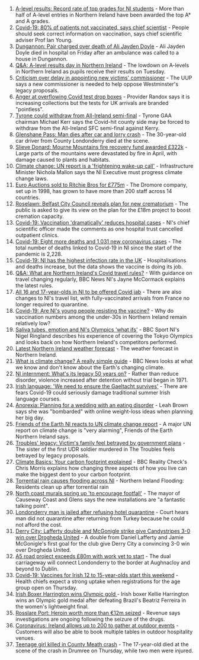 1. [A-level results: Record rate of top grades for NI students](https://www.bbc.co.uk/news/uk-northern-ireland-58152067) - More than half of A-level entries in Northern Ireland have been awarded the top A* and A grades.
2. [Covid-19: 80% of patients not vaccinated, says chief scientist](https://www.bbc.co.uk/news/uk-northern-ireland-58157207) - People should seek correct information on vaccination, says chief scientific adviser Prof Ian Young.
3. [Dungannon: Pair charged over death of Ali Jayden Doyle](https://www.bbc.co.uk/news/uk-northern-ireland-58154764) - Ali Jayden Doyle died in hospital on Friday after an ambulance was called to a house in Dungannon.
4. [Q&A: A-level results day in Northern Ireland](https://www.bbc.co.uk/news/uk-northern-ireland-58146068) - The lowdown on A-levels in Northern Ireland as pupils receive their results on Tuesday.
5. [Criticism over delay in appointing new victims' commissioner](https://www.bbc.co.uk/news/uk-northern-ireland-58151225) - The UUP says a new commissioner is needed to help oppose Westminster's legacy proposals.
6. [Anger at overflowing Covid test drop boxes](https://www.bbc.co.uk/news/business-58149951) - Provider Randox says it is increasing collections but the tests for UK arrivals are branded "pointless".
7. [Tyrone could withdraw from All-Ireland semi-final](https://www.bbc.co.uk/sport/gaelic-games/58153689) - Tyrone GAA chairman Michael Kerr says the Covid-hit county side may be forced to withdraw from the All-Ireland SFC semi-final against Kerry.
8. [Glenshane Pass: Man dies after car and lorry crash](https://www.bbc.co.uk/news/uk-northern-ireland-58143530) - The 30-year-old car driver from County Londonderry died at the scene.
9. [Slieve Donard: Mourne Mountains fire recovery fund awarded £322k](https://www.bbc.co.uk/news/uk-northern-ireland-58152836) - Large parts of the mountains were devastated by fire in April, with damage caused to plants and habitats.
10. [Climate change: UN report is a 'frightening wake-up call'](https://www.bbc.co.uk/news/uk-northern-ireland-58143040) - Infrastructure Minister Nichola Mallon says the NI Executive must progress climate change laws.
11. [Euro Auctions sold to Ritchie Bros for £775m](https://www.bbc.co.uk/news/uk-northern-ireland-58152835) - The Dromore company, set up in 1998, has grown to have more than 200 staff across 14 countries.
12. [Roselawn: Belfast City Council reveals plan for new crematorium](https://www.bbc.co.uk/news/uk-northern-ireland-58143531) - The public is asked to give its view on the plan for the £18m project to boost cremation capacity.
13. [Covid-19: Vaccination 'dramatically' reduces hospital cases](https://www.bbc.co.uk/news/uk-northern-ireland-58149815) - NI's chief scientific officer made the comments as one hospital trust cancelled outpatient clinics.
14. [Covid-19: Eight more deaths and 1,031 new coronavirus cases](https://www.bbc.co.uk/news/uk-northern-ireland-58149214) - The total number of deaths linked to Covid-19 in NI since the start of the pandemic is 2,228.
15. [Covid-19: NI has the highest infection rate in the UK](https://www.bbc.co.uk/news/world-europe-58124142) - Hospitalisations and deaths increase, but the data shows the vaccine is doing its job.
16. [Q&A: What are Northern Ireland's Covid travel rules?](https://www.bbc.co.uk/news/uk-northern-ireland-56833342) - With guidance on travel changing regularly, BBC News NI's Jayne McCormack explains the latest rules.
17. [All 16 and 17-year-olds in NI to be offered Covid jab](https://www.bbc.co.uk/news/uk-northern-ireland-58090121) - There are also changes to NI's travel list, with fully-vaccinated arrivals from France no longer required to quarantine.
18. [Covid-19: Are NI's young people resisting the vaccine?](https://www.bbc.co.uk/news/uk-northern-ireland-57975927) - Why do vaccination numbers among the under-30s in Northern Ireland remain relatively low?
19. [Saliva tubes, emotion and NI's Olympics 'what ifs'](https://www.bbc.co.uk/sport/olympics/58136029) - BBC Sport NI's Nigel Ringland describes his experience of covering the Tokyo Olympics and looks back on how Northern Ireland's competitors performed.
20. [Latest Northern Ireland weather forecast](https://www.bbc.co.uk/news/uk-northern-ireland-26018439) - The weather forecast in Northern Ireland.
21. [What is climate change? A really simple guide](https://www.bbc.co.uk/news/science-environment-24021772) - BBC News looks at what we know and don't know about the Earth's changing climate.
22. [NI internment: What's its legacy 50 years on?](https://www.bbc.co.uk/news/uk-northern-ireland-58141089) - Rather than reduce disorder, violence increased after detention without trial began in 1971.
23. [Irish language: 'We need to ensure the Gaeltacht survives'](https://www.bbc.co.uk/news/world-europe-58121407) - There are fears Covid-19 could seriously damage traditional summer Irish language courses.
24. [Anorexia: Planning for a wedding with an eating disorder](https://www.bbc.co.uk/news/uk-northern-ireland-57841203) - Leah Brown says she was "bombarded" with online weight-loss ideas when planning her big day.
25. [Friends of the Earth NI reacts to UN climate change report](https://www.bbc.co.uk/news/uk-northern-ireland-58147282) - A major UN report on climate change is "very alarming", Friends of the Earth Northern Ireland says.
26. [Troubles' legacy: Victim's family feel betrayed by government plans](https://www.bbc.co.uk/news/uk-northern-ireland-58147276) - The sister of the first UDR soldier murdered in The Troubles feels betrayed by legacy proposals.
27. [Climate Basics: Your carbon footprint explained](https://www.bbc.co.uk/news/science-environment-56822950) - BBC Reality Check's Chris Morris explains how changing three aspects of how you live can make the biggest dent to your carbon footprint.
28. [Torrential rain causes flooding across NI](https://www.bbc.co.uk/news/uk-northern-ireland-58139998) - Northern Ireland Flooding: Residents clean up after torrential rain
29. [North coast murals spring up 'to encourage footfall'](https://www.bbc.co.uk/news/uk-northern-ireland-58112419) - The mayor of Causeway Coast and Glens says the new installations are "a fantastic talking point".
30. [Londonderry man is jailed after refusing hotel quarantine](https://www.bbc.co.uk/news/uk-northern-ireland-foyle-west-58119663) - Court hears man did not quarantine after returning from Turkey because he could not afford the cost.
31. [Derry City: Lafferty double and McGonigle strike give Candystripes 3-0 win over Drogheda United](https://www.bbc.co.uk/sport/football/58123999) - A double from Daniel Lafferty and Jamie McGonigle's first goal for the club give Derry City a convincing 3-0 win over Drogheda United.
32. [A5 road project exceeds £80m with work yet to start](https://www.bbc.co.uk/news/uk-northern-ireland-58090116) - The dual carriageway will connect Londonderry to the border at Aughnacloy and beyond to Dublin.
33. [Covid-19: Vaccines for Irish 12 to 15-year-olds start this weekend](https://www.bbc.co.uk/news/world-europe-58149217) - Health chiefs expect a strong uptake when registrations for the age group open on Thursday.
34. [Irish Boxer Harrington wins Olympic gold ](https://www.bbc.co.uk/sport/olympics/58130534) - Irish boxer Kellie Harrington wins an Olympic gold medal after defeating Brazil's Beatriz Ferreira in the women's lightweight final.
35. [Rosslare Port: Heroin worth more than €12m seized](https://www.bbc.co.uk/news/world-europe-58113729) - Revenue says investigations are ongoing following the seizure of the drugs.
36. [Coronavirus: Ireland allows up to 200 to gather at outdoor events](https://www.bbc.co.uk/news/world-europe-58116692) - Customers will also be able to book multiple tables in outdoor hospitality venues.
37. [Teenage girl killed in County Meath crash](https://www.bbc.co.uk/news/world-europe-58112411) - The 17-year-old died at the scene of the crash in Drumree on Thursday, while two men were injured.
